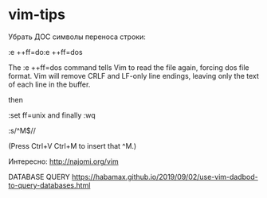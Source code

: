 vim-tips
========

Убрать ДОС символы переноса строки:

:e ++ff=do:e ++ff=dos 

The :e ++ff=dos command tells Vim to read the file again, forcing  dos file format. Vim will remove CRLF and LF-only line endings, leaving  only the text of each line in the buffer.

then 

:set ff=unix 
and finally 
:wq 

:s/^M$//

(Press Ctrl+V Ctrl+M to insert that ^M.)


Интересно:
http://najomi.org/vim


DATABASE QUERY
https://habamax.github.io/2019/09/02/use-vim-dadbod-to-query-databases.html